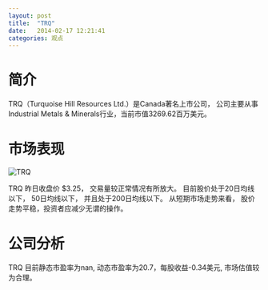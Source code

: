 ```yaml
---
layout: post
title:  "TRQ"
date:   2014-02-17 12:21:41
categories: 观点
---
```


# 简介
TRQ（Turquoise Hill Resources Ltd.）是Canada著名上市公司，
公司主要从事Industrial Metals & Minerals行业，当前市值3269.62百万美元。

# 市场表现

![TRQ](http://finviz.com/chart.ashx?t=TRQ&ty=c&ta=1&p=d&s=l)

TRQ 昨日收盘价 $3.25，
交易量较正常情况有所放大。
目前股价处于20日均线以下，
50日均线以下，
并且处于200日均线以下。
从短期市场走势来看，
股价走势平稳，投资者应减少无谓的操作。

# 公司分析
TRQ 目前静态市盈率为nan, 动态市盈率为20.7，每股收益-0.34美元,
市场估值较为合理。
